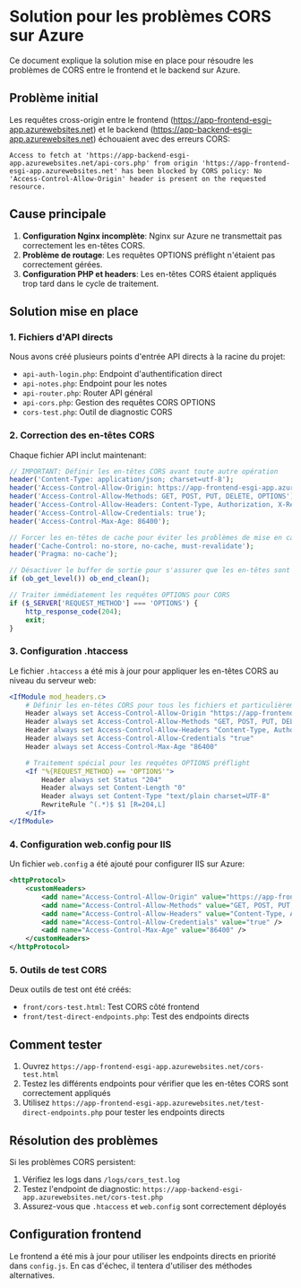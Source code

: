 # Solution pour les problèmes CORS sur Azure

Ce document explique la solution mise en place pour résoudre les problèmes de CORS entre le frontend et le backend sur Azure.

## Problème initial

Les requêtes cross-origin entre le frontend (https://app-frontend-esgi-app.azurewebsites.net) et le backend (https://app-backend-esgi-app.azurewebsites.net) échouaient avec des erreurs CORS:

```
Access to fetch at 'https://app-backend-esgi-app.azurewebsites.net/api-cors.php' from origin 'https://app-frontend-esgi-app.azurewebsites.net' has been blocked by CORS policy: No 'Access-Control-Allow-Origin' header is present on the requested resource.
```

## Cause principale

1. **Configuration Nginx incomplète**: Nginx sur Azure ne transmettait pas correctement les en-têtes CORS.
2. **Problème de routage**: Les requêtes OPTIONS préflight n'étaient pas correctement gérées.
3. **Configuration PHP et headers**: Les en-têtes CORS étaient appliqués trop tard dans le cycle de traitement.

## Solution mise en place

### 1. Fichiers d'API directs

Nous avons créé plusieurs points d'entrée API directs à la racine du projet:

- `api-auth-login.php`: Endpoint d'authentification direct
- `api-notes.php`: Endpoint pour les notes
- `api-router.php`: Router API général
- `api-cors.php`: Gestion des requêtes CORS OPTIONS
- `cors-test.php`: Outil de diagnostic CORS

### 2. Correction des en-têtes CORS

Chaque fichier API inclut maintenant:

```php
// IMPORTANT: Définir les en-têtes CORS avant toute autre opération
header('Content-Type: application/json; charset=utf-8');
header('Access-Control-Allow-Origin: https://app-frontend-esgi-app.azurewebsites.net');
header('Access-Control-Allow-Methods: GET, POST, PUT, DELETE, OPTIONS');
header('Access-Control-Allow-Headers: Content-Type, Authorization, X-Requested-With, Accept, Origin');
header('Access-Control-Allow-Credentials: true');
header('Access-Control-Max-Age: 86400');

// Forcer les en-têtes de cache pour éviter les problèmes de mise en cache
header('Cache-Control: no-store, no-cache, must-revalidate');
header('Pragma: no-cache');

// Désactiver le buffer de sortie pour s'assurer que les en-têtes sont envoyés immédiatement
if (ob_get_level()) ob_end_clean();

// Traiter immédiatement les requêtes OPTIONS pour CORS
if ($_SERVER['REQUEST_METHOD'] === 'OPTIONS') {
    http_response_code(204);
    exit;
}
```

### 3. Configuration .htaccess

Le fichier `.htaccess` a été mis à jour pour appliquer les en-têtes CORS au niveau du serveur web:

```apache
<IfModule mod_headers.c>
    # Définir les en-têtes CORS pour tous les fichiers et particulièrement les fichiers API
    Header always set Access-Control-Allow-Origin "https://app-frontend-esgi-app.azurewebsites.net"
    Header always set Access-Control-Allow-Methods "GET, POST, PUT, DELETE, OPTIONS"
    Header always set Access-Control-Allow-Headers "Content-Type, Authorization, X-Requested-With, Accept, Origin"
    Header always set Access-Control-Allow-Credentials "true"
    Header always set Access-Control-Max-Age "86400"

    # Traitement spécial pour les requêtes OPTIONS préflight
    <If "%{REQUEST_METHOD} == 'OPTIONS'">
        Header always set Status "204"
        Header always set Content-Length "0"
        Header always set Content-Type "text/plain charset=UTF-8"
        RewriteRule ^(.*)$ $1 [R=204,L]
    </If>
</IfModule>
```

### 4. Configuration web.config pour IIS

Un fichier `web.config` a été ajouté pour configurer IIS sur Azure:

```xml
<httpProtocol>
    <customHeaders>
        <add name="Access-Control-Allow-Origin" value="https://app-frontend-esgi-app.azurewebsites.net" />
        <add name="Access-Control-Allow-Methods" value="GET, POST, PUT, DELETE, OPTIONS" />
        <add name="Access-Control-Allow-Headers" value="Content-Type, Authorization, X-Requested-With, Accept, Origin" />
        <add name="Access-Control-Allow-Credentials" value="true" />
        <add name="Access-Control-Max-Age" value="86400" />
    </customHeaders>
</httpProtocol>
```

### 5. Outils de test CORS

Deux outils de test ont été créés:

- `front/cors-test.html`: Test CORS côté frontend
- `front/test-direct-endpoints.php`: Test des endpoints directs

## Comment tester

1. Ouvrez `https://app-frontend-esgi-app.azurewebsites.net/cors-test.html`
2. Testez les différents endpoints pour vérifier que les en-têtes CORS sont correctement appliqués
3. Utilisez `https://app-frontend-esgi-app.azurewebsites.net/test-direct-endpoints.php` pour tester les endpoints directs

## Résolution des problèmes

Si les problèmes CORS persistent:

1. Vérifiez les logs dans `/logs/cors_test.log`
2. Testez l'endpoint de diagnostic: `https://app-backend-esgi-app.azurewebsites.net/cors-test.php`
3. Assurez-vous que `.htaccess` et `web.config` sont correctement déployés

## Configuration frontend

Le frontend a été mis à jour pour utiliser les endpoints directs en priorité dans `config.js`. En cas d'échec, il tentera d'utiliser des méthodes alternatives.
